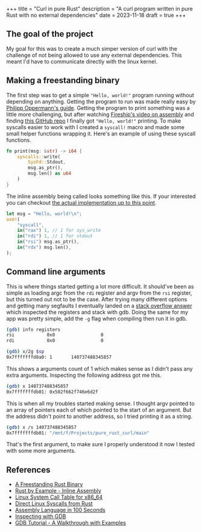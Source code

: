 +++
title = "Curl in pure Rust"
description = "A curl program written in pure Rust with no external dependencies"
date = 2023-11-18
draft = true
+++

## The goal of the project

My goal for this was to create a much simper version of curl with the challenge of not being allowed to use any external dependencies. This meant I'd have to communicate directly with the linux kernel.

## Making a freestanding binary

The first step was to get a simple `"Hello, world!"` program running without depending on anything. Getting the program to run was made really easy by [Philipp Oppermann's guide][1]. Getting the program to print something was a little more challenging, but after watching [Fireship's video on assembly][5] and finding [this GitHub repo][4] I finally got `"Hello, world!"` printing. To make syscalls easier to work with I created a `syscall!` macro and made some small helper functions wrapping it. Here's an example of using these syscall functions.

```rs
fn print(msg: &str) -> i64 {
    syscalls::write(
        SysFd::Stdout,
        msg.as_ptr(),
        msg.len() as u64
    )
}
```

The inline assembly being called looks something like this. If your interested you can checkout [the actual implementation up to this point](https://github.com/LiamGallagher737/pure_rust_curl/blob/014eaf3430cf7b872754425474e18c0bfa8af553/syscalls.rs).

```rs
let msg = "Hello, world!\n";
asm!(
    "syscall",
    in("rax") 1, // 1 for sys_write
    in("rdi") 1, // 1 for stdout
    in("rsi") msg.as_ptr(),
    in("rdx") msg.len(),
);
```

## Command line arguments

This is where things started getting a lot more difficult. It should've been as simple as loading argc from the `rdi` register and argv from the `rsi` register, but this turned out not to be the case. After trying many different options and getting many segfaults I eventually landed on a [stack overflow answer][6] which inspected the registers and stack with gdb. Doing the same for my app was pretty simple, add the `-g` flag when compiling then run it in gdb.

```sh
(gdb) info registers
rsi            0x0                 0
rdi            0x0                 0
```

```sh
(gdb) x/2g $sp
0x7fffffffd8a0: 1       140737488345857
```

This shows a arguments count of 1 which makes sense as I didn't pass any extra arguments. Inspecting the following address got me this.

```sh
(gdb) x 140737488345857
0x7fffffffdb01: 0x502f662f746e6d2f
```

This is when all my troubles started making sense. I thought argv pointed to an array of pointers each of which pointed to the start of an argument. But the address didn't point to another address, so I tried printing it as a string.

```sh
(gdb) x /s 140737488345857
0x7fffffffdb01: "/mnt/f/Projects/pure_rust_curl/main"
```

That's the first argument, to make sure I properly understood it now I tested with some more arguments.

## References

- [A Freestanding Rust Binary][1]
- [Rust by Example - Inline Assembly][2]
- [Linux System Call Table for x86_64][3]
- [Direct Linux Syscalls from Rust][4]
- [Assembly Language in 100 Seconds][5]
- [Inspecting with GDB][6]
- [GDB Tutorial - A Walkthrough with Examples][7]

[0]: https://github.com/LiamGallagher737/pure_rust_curl
[1]: https://os.phil-opp.com/freestanding-rust-binary/
[2]: https://doc.rust-lang.org/rust-by-example/unsafe/asm.html
[3]: https://blog.rchapman.org/posts/Linux_System_Call_Table_for_x86_64/
[4]: https://github.com/phip1611/direct-syscalls-linux-from-rust/blob/e3474487b576ec786f6cae869aa3bcb3b4006a21/src/main.rs
[5]: https://www.youtube.com/watch?v=4gwYkEK0gOk
[6]: https://stackoverflow.com/a/38154828
[7]: https://www.cs.umd.edu/~srhuang/teaching/cmsc212/gdb-tutorial-handout.pdf
